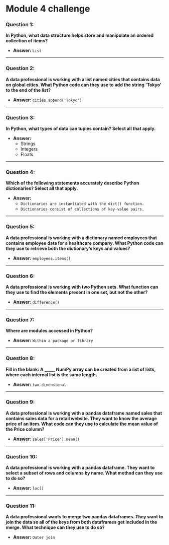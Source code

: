 # Module 4 challenge


### Question 1:
**In Python, what data structure helps store and manipulate an ordered collection of items?**

- **Answer:** `List`

---

### Question 2:
**A data professional is working with a list named cities that contains data on global cities. What Python code can they use to add the string 'Tokyo' to the end of the list?**

- **Answer:** `cities.append('Tokyo')`

---

### Question 3:
**In Python, what types of data can tuples contain? Select all that apply.**

- **Answer:** 
  - Strings
  - Integers
  - Floats

---

### Question 4:
**Which of the following statements accurately describe Python dictionaries? Select all that apply.**

- **Answer:** 
  - `Dictionaries are instantiated with the dict() function.`
  - `Dictionaries consist of collections of key-value pairs.`

---

### Question 5:
**A data professional is working with a dictionary named employees that contains employee data for a healthcare company. What Python code can they use to retrieve both the dictionary’s keys and values?**

- **Answer:** `employees.items()`

---

### Question 6:
**A data professional is working with two Python sets. What function can they use to find the elements present in one set, but not the other?**

- **Answer:** `difference()`

---

### Question 7:
**Where are modules accessed in Python?**

- **Answer:** `Within a package or library`

---

### Question 8:
**Fill in the blank: A _____ NumPy array can be created from a list of lists, where each internal list is the same length.**

- **Answer:** `two-dimensional`

---

### Question 9:
**A data professional is working with a pandas dataframe named sales that contains sales data for a retail website. They want to know the average price of an item. What code can they use to calculate the mean value of the Price column?**

- **Answer:** `sales['Price'].mean()`

---

### Question 10:
**A data professional is working with a pandas dataframe. They want to select a subset of rows and columns by name. What method can they use to do so?**

- **Answer:** `loc[]`

---

### Question 11:
**A data professional wants to merge two pandas dataframes. They want to join the data so all of the keys from both dataframes get included in the merge. What technique can they use to do so?**

- **Answer:** `Outer join`
